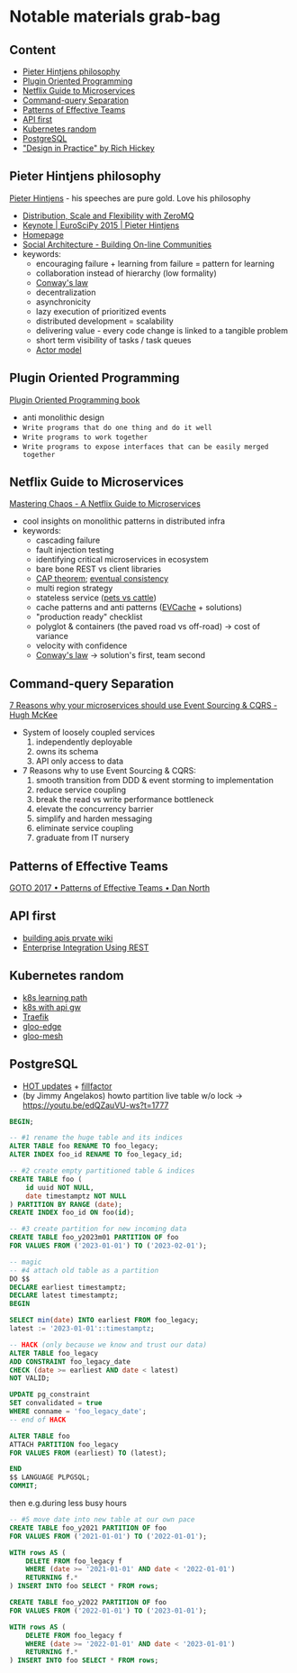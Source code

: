 # Notable materials grab-bag

## Content
- [Pieter Hintjens philosophy](#pieter-hintjens-philosophy)
- [Plugin Oriented Programming](#plugin-oriented-programming)
- [Netflix Guide to Microservices](#netflix-guide-to-microservices)
- [Command-query Separation](#command-query-separation)
- [Patterns of Effective Teams](#patterns-of-effective-teams)
- [API first](#api-first)
- [Kubernetes random](#kubernetes-random)
- [PostgreSQL](#postgresql)
- ["Design in Practice" by Rich Hickey](https://www.youtube.com/watch?v=c5QF2HjHLSE)


## Pieter Hintjens philosophy
[Pieter Hintjens](https://en.wikipedia.org/wiki/Pieter_Hintjens) - his speeches
are pure gold. Love his philosophy
- [Distribution, Scale and Flexibility with ZeroMQ](https://www.youtube.com/watch?v=yhGXJ9Jt3-A)
- [Keynote | EuroSciPy 2015 | Pieter Hintjens](https://www.youtube.com/watch?v=O8CbzKREAj4)
- [Homepage](http://hintjens.com/)
- [Social Architecture - Building On-line Communities](https://hintjens.gitbooks.io/social-architecture/content/)
- keywords:
  - encouraging failure + learning from failure = pattern for learning
  - collaboration instead of hierarchy (low formality)
  - [Conway's law]
  - decentralization
  - asynchronicity
  - lazy execution of prioritized events
  - distributed development = scalability
  - delivering value - every code change is linked to a tangible problem
  - short term visibility of tasks / task queues
  - [Actor model](https://en.wikipedia.org/wiki/Actor_model)


## Plugin Oriented Programming
[Plugin Oriented Programming book](https://pop-book.readthedocs.io/en/latest/)
- anti monolithic design
- `Write programs that do one thing and do it well`
- `Write programs to work together`
- `Write programs to expose interfaces that can be easily merged together`


## Netflix Guide to Microservices
[Mastering Chaos - A Netflix Guide to
Microservices](https://www.youtube.com/watch?v=CZ3wIuvmHeM)
- cool insights on monolithic patterns in distributed infra
- keywords:
  - cascading failure
  - fault injection testing
  - identifying critical microservices in ecosystem
  - bare bone REST vs client libraries
  - [CAP theorem](https://en.wikipedia.org/wiki/CAP_theorem); [eventual consistency](https://en.wikipedia.org/wiki/Eventual_consistency)
  - multi region strategy
  - stateless service ([pets vs cattle](http://cloudscaling.com/blog/cloud-computing/the-history-of-pets-vs-cattle/))
  - cache patterns and anti patterns ([EVCache](https://github.com/Netflix/EVCache) + solutions)
  - "production ready" checklist
  - polyglot & containers (the paved road vs off-road) -> cost of variance
  - velocity with confidence
  - [Conway's law] -> solution's first, team second


## Command-query Separation
[7 Reasons why your microservices should use Event Sourcing & CQRS - Hugh
McKee](https://www.youtube.com/watch?v=wBvH7foXXUY)
- System of loosely coupled services
  1. independently deployable
  2. owns its schema
  3. API only access to data
- 7 Reasons why to use Event Sourcing & CQRS:
  1. smooth transition from DDD & event storming to implementation
  2. reduce service coupling
  3. break the read vs write performance bottleneck
  4. elevate the concurrency barrier
  5. simplify and harden messaging
  6. eliminate service coupling
  7. graduate from IT nursery


## Patterns of Effective Teams
[GOTO 2017 • Patterns of Effective Teams • Dan
North](https://www.youtube.com/watch?v=lvs7VEsQzKY)


## API first
- [building apis prvate wiki](apis.md)
- [Enterprise Integration Using REST](https://martinfowler.com/articles/enterpriseREST.html)


## Kubernetes random
- [k8s learning path](https://developer.ibm.com/technologies/security/series/kubernetes-learning-path)
- [k8s with api gw](https://learnk8s.io/kubernetes-ingress-api-gateway)
- [Traefik](https://doc.traefik.io/traefik/)
- [gloo-edge](https://docs.solo.io/gloo-edge/latest/)
- [gloo-mesh](https://docs.solo.io/gloo-mesh/latest/)

## PostgreSQL
- [HOT
  updates](https://www.cybertec-postgresql.com/en/hot-updates-in-postgresql-for-better-performance/)
  +
  [fillfactor](https://www.cybertec-postgresql.com/en/what-is-fillfactor-and-how-does-it-affect-)
- (by Jimmy Angelakos) howto partition live table w/o lock -> https://youtu.be/edQZauVU-ws?t=1777
```sql
BEGIN;

-- #1 rename the huge table and its indices
ALTER TABLE foo RENAME TO foo_legacy;
ALTER INDEX foo_id RENAME TO foo_legacy_id;

-- #2 create empty partitioned table & indices
CREATE TABLE foo (
    id uuid NOT NULL,
    date timestamptz NOT NULL
) PARTITION BY RANGE (date);
CREATE INDEX foo_id ON foo(id);

-- #3 create partition for new incoming data
CREATE TABLE foo_y2023m01 PARTITION OF foo
FOR VALUES FROM ('2023-01-01') TO ('2023-02-01');

-- magic
-- #4 attach old table as a partition
DO $$
DECLARE earliest timestamptz;
DECLARE latest timestamptz;
BEGIN

SELECT min(date) INTO earliest FROM foo_legacy;
latest := '2023-01-01'::timestamptz;

-- HACK (only because we know and trust our data)
ALTER TABLE foo_legacy
ADD CONSTRAINT foo_legacy_date
CHECK (date >= earliest AND date < latest)
NOT VALID;

UPDATE pg_constraint
SET convalidated = true
WHERE conname = 'foo_legacy_date';
-- end of HACK

ALTER TABLE foo
ATTACH PARTITION foo_legacy
FOR VALUES FROM (earliest) TO (latest);

END
$$ LANGUAGE PLPGSQL;
COMMIT;
```
then e.g.during less busy hours
```sql
-- #5 move date into new table at our own pace
CREATE TABLE foo_y2021 PARTITION OF foo
FOR VALUES FROM ('2021-01-01') TO ('2022-01-01');

WITH rows AS (
    DELETE FROM foo_legacy f
    WHERE (date >= '2021-01-01' AND date < '2022-01-01')
    RETURNING f.*
) INSERT INTO foo SELECT * FROM rows;

CREATE TABLE foo_y2022 PARTITION OF foo
FOR VALUES FROM ('2022-01-01') TO ('2023-01-01');

WITH rows AS (
    DELETE FROM foo_legacy f
    WHERE (date >= '2022-01-01' AND date < '2023-01-01')
    RETURNING f.*
) INSERT INTO foo SELECT * FROM rows;
```


[Conway's law]: https://en.wikipedia.org/wiki/Conway%27s_law
